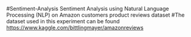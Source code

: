 #Sentiment-Analysis
Sentiment Analysis using Natural Language Processing (NLP) on Amazon customers product reviews dataset
#The dataset used in this experiment can be found https://www.kaggle.com/bittlingmayer/amazonreviews
